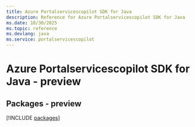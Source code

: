 ```yaml
---
title: Azure Portalservicescopilot SDK for Java
description: Reference for Azure Portalservicescopilot SDK for Java
ms.date: 10/30/2025
ms.topic: reference
ms.devlang: java
ms.service: portalservicescopilot
---
```

# Azure Portalservicescopilot SDK for Java - preview
## Packages - preview
[!INCLUDE [packages](portalservicescopilot-index.md)]